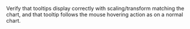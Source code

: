 Verify that tooltips display correctly with scaling/transform matching the chart, and that tooltip follows the mouse hovering action as on a normal chart.